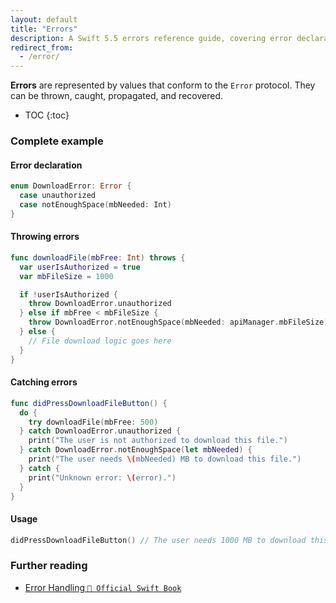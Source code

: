 ```yaml
---
layout: default
title: "Errors"
description: A Swift 5.5 errors reference guide, covering error declaration, throwing errors, and catching errors.
redirect_from: 
  - /error/
---
```


**Errors** are represented by values that conform to the `Error` protocol. They can be thrown, caught, propagated, and recovered.

* TOC
{:toc}

### Complete example

#### Error declaration

```swift
enum DownloadError: Error {
  case unauthorized
  case notEnoughSpace(mbNeeded: Int)
}
```

#### Throwing errors

```swift
func downloadFile(mbFree: Int) throws {
  var userIsAuthorized = true
  var mbFileSize = 1000

  if !userIsAuthorized {
    throw DownloadError.unauthorized
  } else if mbFree < mbFileSize {
    throw DownloadError.notEnoughSpace(mbNeeded: apiManager.mbFileSize)
  } else {
    // File download logic goes here
  }
}
```

#### Catching errors

```swift
func didPressDownloadFileButton() {
  do {
    try downloadFile(mbFree: 500)
  } catch DownloadError.unauthorized {
    print("The user is not authorized to download this file.")
  } catch DownloadError.notEnoughSpace(let mbNeeded) {
    print("The user needs \(mbNeeded) MB to download this file.")
  } catch {
    print("Unknown error: \(error).")
  }
}
```

#### Usage

```swift
didPressDownloadFileButton() // The user needs 1000 MB to download this file.
```

### Further reading

* [Error Handling `📖 Official Swift Book`](https://docs.swift.org/swift-book/LanguageGuide/ErrorHandling.html)
